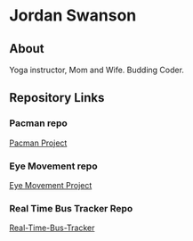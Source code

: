 # Jordan Swanson

## About
Yoga instructor, Mom and Wife. Budding Coder. 

## Repository Links
### Pacman repo
<a href="http://jordoswan.github.io/pacManFun"> Pacman Project </a>

### Eye Movement repo
<a href="http://jordoswan.github.io/Eye-Exercise"> Eye Movement Project </a>

### Real Time Bus Tracker Repo
<a href="http://jordoswan.github.io/Real-Time-Bus-Tracker"> Real-Time-Bus-Tracker </a>
